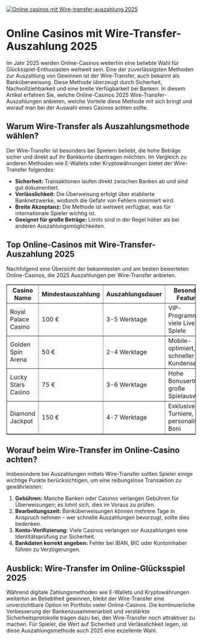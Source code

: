 [![Online casinos mit Wire-transfer-auszahlung 2025](https://123-caf.pages.dev/gitsignup.png)](https://vrmoo.ru/Bt82HjjY)

<h1>Online Casinos mit Wire-Transfer-Auszahlung 2025</h1> <p>Im Jahr 2025 werden Online-Casinos weiterhin eine beliebte Wahl für Glücksspiel-Enthusiasten weltweit sein. Eine der zuverlässigsten Methoden zur Auszahlung von Gewinnen ist der Wire-Transfer, auch bekannt als Banküberweisung. Diese Methode überzeugt durch Sicherheit, Nachvollziehbarkeit und eine breite Verfügbarkeit bei Banken. In diesem Artikel erfahren Sie, welche Online-Casinos 2025 Wire-Transfer-Auszahlungen anbieten, welche Vorteile diese Methode mit sich bringt und worauf man bei der Auswahl eines Casinos achten sollte.</p>  <h2>Warum Wire-Transfer als Auszahlungsmethode wählen?</h2> <p>Der Wire-Transfer ist besonders bei Spielern beliebt, die hohe Beträge sicher und direkt auf ihr Bankkonto übertragen möchten. Im Vergleich zu anderen Methoden wie E-Wallets oder Kryptowährungen bietet der Wire-Transfer folgendes:</p> <ul>   <li><strong>Sicherheit:</strong> Transaktionen laufen direkt zwischen Banken ab und sind gut dokumentiert.</li>   <li><strong>Verlässlichkeit:</strong> Die Überweisung erfolgt über etablierte Banknetzwerke, wodurch die Gefahr von Fehlern minimiert wird.</li>   <li><strong>Breite Akzeptanz:</strong> Die Methode ist weltweit verfügbar, was für internationale Spieler wichtig ist.</li>   <li><strong>Geeignet für große Beträge:</strong> Limits sind in der Regel höher als bei anderen Auszahlungsmöglichkeiten.</li> </ul>  <h2>Top Online-Casinos mit Wire-Transfer-Auszahlung 2025</h2> <p>Nachfolgend eine Übersicht der bekanntesten und am besten bewerteten Online-Casinos, die 2025 Auszahlungen per Wire-Transfer anbieten.</p>  <table border="1" cellpadding="8" cellspacing="0">   <thead>     <tr>       <th>Casino Name</th>       <th>Mindestauszahlung</th>       <th>Auszahlungsdauer</th>       <th>Besondere Features</th>     </tr>   </thead>   <tbody>     <tr>       <td>Royal Palace Casino</td>       <td>100 €</td>       <td>3-5 Werktage</td>       <td>VIP-Programm, viele Live-Spiele</td>     </tr>     <tr>       <td>Golden Spin Arena</td>       <td>50 €</td>       <td>2-4 Werktage</td>       <td>Mobile-optimiert, schneller Kundenservice</td>     </tr>     <tr>       <td>Lucky Stars Casino</td>       <td>75 €</td>       <td>3-6 Werktage</td>       <td>Hohe Bonuserträge, große Spielauswahl</td>     </tr>     <tr>       <td>Diamond Jackpot</td>       <td>150 €</td>       <td>4-7 Werktage</td>       <td>Exklusive Turniere, personalisierte Boni</td>     </tr>   </tbody> </table>  <h2>Worauf beim Wire-Transfer im Online-Casino achten?</h2> <p>Insbesondere bei Auszahlungen mittels Wire-Transfer sollten Spieler einige wichtige Punkte berücksichtigen, um eine reibungslose Transaktion zu gewährleisten:</p> <ol>   <li><strong>Gebühren:</strong> Manche Banken oder Casinos verlangen Gebühren für Überweisungen; es lohnt sich, dies im Voraus zu prüfen.</li>   <li><strong>Bearbeitungszeit:</strong> Banküberweisungen können mehrere Tage in Anspruch nehmen – wer schnelle Auszahlungen bevorzugt, sollte dies bedenken.</li>   <li><strong>Konto-Verifizierung:</strong> Viele Casinos verlangen vor Auszahlungen eine Identitätsprüfung zur Sicherheit.</li>   <li><strong>Bankdaten korrekt angeben:</strong> Fehler bei IBAN, BIC oder Kontoinhaber führen zu Verzögerungen.</li> </ol>  <h2>Ausblick: Wire-Transfer im Online-Glücksspiel 2025</h2> <p>Während digitale Zahlungsmethoden wie E-Wallets und Kryptowährungen weiterhin an Beliebtheit gewinnen, bleibt der Wire-Transfer eine unverzichtbare Option im Portfolio vieler Online-Casinos. Die kontinuierliche Verbesserung der Bankenzusammenarbeit und verstärkte Sicherheitsprotokolle tragen dazu bei, den Wire-Transfer noch attraktiver zu machen. Für Spieler, die Wert auf Sicherheit und Verlässlichkeit legen, ist diese Auszahlungsmethode auch 2025 eine exzellente Wahl.</p>